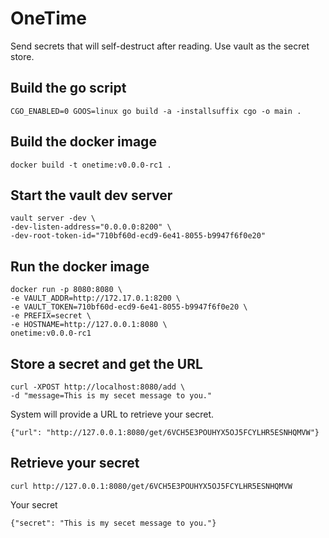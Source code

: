 # OneTime
Send secrets that will self-destruct after reading. Use vault as the secret store.

## Build the go script

`CGO_ENABLED=0 GOOS=linux go build -a -installsuffix cgo -o main .`

## Build the docker image

`docker build -t onetime:v0.0.0-rc1 .`

## Start the vault dev server

```
vault server -dev \
-dev-listen-address="0.0.0.0:8200" \
-dev-root-token-id="710bf60d-ecd9-6e41-8055-b9947f6f0e20"
```

## Run the docker image

```
docker run -p 8080:8080 \
-e VAULT_ADDR=http://172.17.0.1:8200 \
-e VAULT_TOKEN=710bf60d-ecd9-6e41-8055-b9947f6f0e20 \
-e PREFIX=secret \
-e HOSTNAME=http://127.0.0.1:8080 \
onetime:v0.0.0-rc1
```

## Store a secret and get the URL

```
curl -XPOST http://localhost:8080/add \
-d "message=This is my secet message to you."
```
System will provide a URL to retrieve your secret.

`{"url": "http://127.0.0.1:8080/get/6VCH5E3POUHYX5OJ5FCYLHR5ESNHQMVW"}`

## Retrieve your secret

`curl http://127.0.0.1:8080/get/6VCH5E3POUHYX5OJ5FCYLHR5ESNHQMVW`

Your secret

`{"secret": "This is my secet message to you."}`
